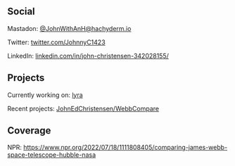 ## Social
Mastadon: [@JohnWithAnH@hachyderm.io](https://hachyderm.io/@JohnWithAnH)

Twitter: [twitter.com/JohnnyC1423](https://twitter.com/JohnnyC1423)

LinkedIn: [linkedin.com/in/john-christensen-342028155/](https://www.linkedin.com/in/john-christensen-342028155/)

## Projects

Currently working on: [lyra](https://github.com/JohnEdChristensen/lyra)

Recent projects: [JohnEdChristensen/WebbCompare](https://github.com/JohnEdChristensen/WebbCompare)

## Coverage

NPR: https://www.npr.org/2022/07/18/1111808405/comparing-james-webb-space-telescope-hubble-nasa
<!--
**JohnEdChristensen/JohnEdChristensen** is a ✨ _special_ ✨ repository because its `README.md` (this file) appears on your GitHub profile.

Here are some ideas to get you started:

- 🔭 I’m currently working on ...
- 🌱 I’m currently learning ...
- 👯 I’m looking to collaborate on ...
- 🤔 I’m looking for help with ...
- 💬 Ask me about ...
- 📫 How to reach me: ...
- 😄 Pronouns: ...
- ⚡ Fun fact: ...
-->
